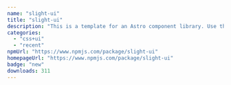 ```yaml
---
name: "slight-ui"
title: "slight-ui"
description: "This is a template for an Astro component library. Use this template for writing components to use in multiple projects or publish to NPM."
categories:
  - "css+ui"
  - "recent"
npmUrl: "https://www.npmjs.com/package/slight-ui"
homepageUrl: "https://www.npmjs.com/package/slight-ui"
badge: "new"
downloads: 311
---
```

